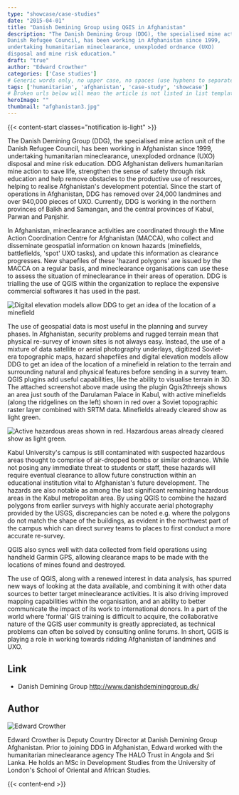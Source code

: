 ```yaml
---
type: "showcase/case-studies"
date: "2015-04-01"
title: "Danish Demining Group using QGIS in Afghanistan"
description: "The Danish Demining Group (DDG), the specialised mine action unit of the
Danish Refugee Council, has been working in Afghanistan since 1999,
undertaking humanitarian mineclearance, unexploded ordnance (UXO)
disposal and mine risk education."
draft: "true"
author: "Edward Crowther"
categories: ['Case studies']
# Generic words only, no upper case, no spaces (use hyphens to separate words rather)
tags: ['humanitarian', 'afghanistan', 'case-study', 'showcase']
# Broken urls below will mean the article is not listed in list templates
heroImage: ""
thumbnail: "afghanistan3.jpg"
---
```


{{< content-start classes="notification is-light" >}}



The Danish Demining Group (DDG), the specialised mine action unit of the
Danish Refugee Council, has been working in Afghanistan since 1999,
undertaking humanitarian mineclearance, unexploded ordnance (UXO)
disposal and mine risk education. DDG Afghanistan delivers humanitarian
mine action to save life, strengthen the sense of safety through risk
education and help remove obstacles to the productive use of resources,
helping to realise Afghanistan's development potential. Since the start
of operations in Afghanistan, DDG has removed over 24,000 landmines and
over 940,000 pieces of UXO. Currently, DDG is working in the northern
provinces of Balkh and Samangan, and the central provinces of Kabul,
Parwan and Panjshir.

In Afghanistan, mineclearance activities are coordinated through the
Mine Action Coordination Centre for Afghanistan (MACCA), who collect and
disseminate geospatial information on known hazards (minefields,
battlefields, 'spot' UXO tasks), and update this information as
clearance progresses. New shapefiles of these 'hazard polygons' are
issued by the MACCA on a regular basis, and mineclearance organisations
can use these to assess the situation of mineclearance in their areas of
operation. DDG is trialling the use of QGIS within the organization to
replace the expensive commercial softwares it has used in the past.

![Digital elevation models allow DDG to get an idea of the location of a minefield](afghanistan1.png)

The use of geospatial data is most useful in the planning and survey
phases. In Afghanistan, security problems and rugged terrain mean that
physical re-survey of known sites is not always easy. Instead, the use
of a mixture of data satellite or aerial photography underlays,
digitized Soviet-era topographic maps, hazard shapefiles and digital
elevation models allow DDG to get an idea of the location of a
minefield in relation to the terrain and surrounding natural and
physical features before sending in a survey team. QGIS plugins add
useful capabilities, like the ability to visualise terrain in 3D. The
attached screenshot above made using the plugin Qgis2threejs 
shows an area just south of the Darulaman Palace in Kabul, with active
minefields (along the ridgelines on the left) shown in red over a Soviet
topographic raster layer combined with SRTM data. Minefields already
cleared show as light green.

![Active hazardous areas shown in red. Hazardous areas already cleared
show as light green.](afghanistan2.jpg)

Kabul University's campus is still contaminated with suspected hazardous
areas thought to comprise of air-dropped bombs or similar
ordnance. While not posing any immediate threat to students or staff,
these hazards will require eventual clearance to allow future
construction within an educational institution vital to Afghanistan's
future development. The hazards are also notable as among the last
significant remaining hazardous areas in the Kabul metropolitan area. By
using QGIS to combine the hazard polygons from earlier surveys with
highly accurate aerial photography provided by the USGS, discrepancies
can be noted e.g. where the polygons do not match the shape of the
buildings, as evident in the northwest part of the campus which
can direct survey teams to places to first conduct a more accurate
re-survey.

QGIS also syncs well with data collected from field operations using
handheld Garmin GPS, allowing clearance maps to be made with the
locations of mines found and destroyed.

The use of QGIS, along with a renewed interest in data analysis, has
spurred new ways of looking at the data available, and combining it with
other data sources to better target mineclearance activities. It is also
driving improved mapping capabilities within the organisation, and an
ability to better communicate the impact of its work to international
donors. In a part of the world where 'formal' GIS training is difficult
to acquire, the collaborative nature of the QGIS user community is
greatly appreciated, as technical problems can often be solved by
consulting online forums. In short, QGIS is playing a role in working
towards ridding Afghanistan of landmines and UXO.

## Link

-   Danish Demining Group <http://www.danishdemininggroup.dk/>

## Author

![Edward Crowther](afghanistan3.jpg)

Edward Crowther is Deputy Country Director at Danish Demining Group
Afghanistan. Prior to joining DDG in Afghanistan, Edward worked with the
humanitarian mineclearance agency The HALO Trust in Angola and Sri
Lanka. He holds an MSc in Development Studies from the University of
London's School of Oriental and African Studies.

{{< content-end >}}